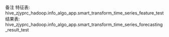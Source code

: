 备注
特征表: hive_zjyprc_hadoop.info_algo_app.smart_transform_time_series_feature_test
结果表: hive_zjyprc_hadoop.info_algo_app.smart_transform_time_series_forecasting_result_test